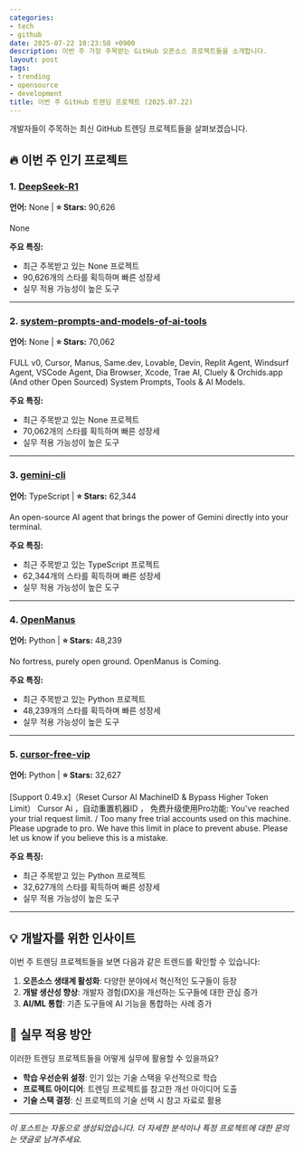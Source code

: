 ```yaml
---
categories:
- tech
- github
date: 2025-07-22 10:23:58 +0900
description: 이번 주 가장 주목받는 GitHub 오픈소스 프로젝트들을 소개합니다.
layout: post
tags:
- trending
- opensource
- development
title: 이번 주 GitHub 트렌딩 프로젝트 (2025.07.22)
---
```


개발자들이 주목하는 최신 GitHub 트렌딩 프로젝트들을 살펴보겠습니다.

## 🔥 이번 주 인기 프로젝트

### 1. [DeepSeek-R1](https://github.com/deepseek-ai/DeepSeek-R1)

**언어:** None | **⭐ Stars:** 90,626

None

**주요 특징:**
- 최근 주목받고 있는 None 프로젝트
- 90,626개의 스타를 획득하며 빠른 성장세
- 실무 적용 가능성이 높은 도구

---

### 2. [system-prompts-and-models-of-ai-tools](https://github.com/x1xhlol/system-prompts-and-models-of-ai-tools)

**언어:** None | **⭐ Stars:** 70,062

FULL v0, Cursor, Manus, Same.dev, Lovable, Devin, Replit Agent, Windsurf Agent, VSCode Agent, Dia Browser, Xcode, Trae AI, Cluely & Orchids.app (And other Open Sourced) System Prompts, Tools & AI Models.

**주요 특징:**
- 최근 주목받고 있는 None 프로젝트
- 70,062개의 스타를 획득하며 빠른 성장세
- 실무 적용 가능성이 높은 도구

---

### 3. [gemini-cli](https://github.com/google-gemini/gemini-cli)

**언어:** TypeScript | **⭐ Stars:** 62,344

An open-source AI agent that brings the power of Gemini directly into your terminal.

**주요 특징:**
- 최근 주목받고 있는 TypeScript 프로젝트
- 62,344개의 스타를 획득하며 빠른 성장세
- 실무 적용 가능성이 높은 도구

---

### 4. [OpenManus](https://github.com/FoundationAgents/OpenManus)

**언어:** Python | **⭐ Stars:** 48,239

No fortress, purely open ground.  OpenManus is Coming.

**주요 특징:**
- 최근 주목받고 있는 Python 프로젝트
- 48,239개의 스타를 획득하며 빠른 성장세
- 실무 적용 가능성이 높은 도구

---

### 5. [cursor-free-vip](https://github.com/yeongpin/cursor-free-vip)

**언어:** Python | **⭐ Stars:** 32,627

[Support 0.49.x]（Reset Cursor AI MachineID & Bypass Higher Token Limit） Cursor Ai ，自动重置机器ID ， 免费升级使用Pro功能: You've reached your trial request limit. / Too many free trial accounts used on this machine. Please upgrade to pro. We have this limit in place to prevent abuse. Please let us know if you believe this is a mistake.

**주요 특징:**
- 최근 주목받고 있는 Python 프로젝트
- 32,627개의 스타를 획득하며 빠른 성장세
- 실무 적용 가능성이 높은 도구

---

## 💡 개발자를 위한 인사이트

이번 주 트렌딩 프로젝트들을 보면 다음과 같은 트렌드를 확인할 수 있습니다:

1. **오픈소스 생태계 활성화**: 다양한 분야에서 혁신적인 도구들이 등장
2. **개발 생산성 향상**: 개발자 경험(DX)을 개선하는 도구들에 대한 관심 증가
3. **AI/ML 통합**: 기존 도구들에 AI 기능을 통합하는 사례 증가

## 🎯 실무 적용 방안

이러한 트렌딩 프로젝트들을 어떻게 실무에 활용할 수 있을까요?

- **학습 우선순위 설정**: 인기 있는 기술 스택을 우선적으로 학습
- **프로젝트 아이디어**: 트렌딩 프로젝트를 참고한 개선 아이디어 도출
- **기술 스택 결정**: 신 프로젝트의 기술 선택 시 참고 자료로 활용

---

*이 포스트는 자동으로 생성되었습니다. 더 자세한 분석이나 특정 프로젝트에 대한 문의는 댓글로 남겨주세요.*
